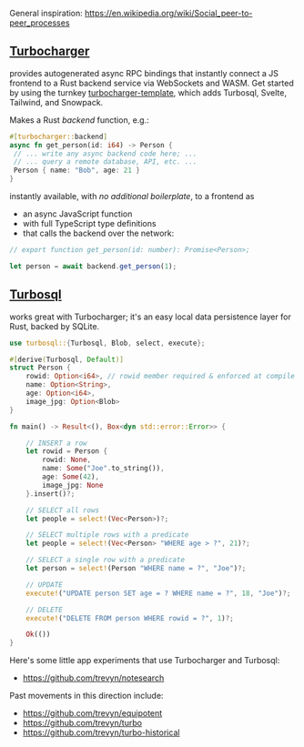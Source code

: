 General inspiration: https://en.wikipedia.org/wiki/Social_peer-to-peer_processes

## [__Turbocharger__](https://github.com/trevyn/turbocharger)

provides autogenerated async RPC bindings that instantly connect a JS frontend to a Rust backend service via WebSockets and WASM. Get started by using the turnkey [turbocharger-template](https://github.com/trevyn/turbocharger-template/generate), which adds Turbosql, Svelte, Tailwind, and Snowpack.

Makes a Rust _backend_ function, e.g.:

```rust
#[turbocharger::backend]
async fn get_person(id: i64) -> Person {
 // ... write any async backend code here; ...
 // ... query a remote database, API, etc. ...
 Person { name: "Bob", age: 21 }
}
```

instantly available, with _no additional boilerplate_, to a frontend as

- an async JavaScript function
- with full TypeScript type definitions
- that calls the backend over the network:

```js
// export function get_person(id: number): Promise<Person>;

let person = await backend.get_person(1);
```

## [__Turbosql__](https://github.com/trevyn/turbosql)

works great with Turbocharger; it's an easy local data persistence layer for Rust, backed by SQLite.

```rust
use turbosql::{Turbosql, Blob, select, execute};

#[derive(Turbosql, Default)]
struct Person {
    rowid: Option<i64>, // rowid member required & enforced at compile time
    name: Option<String>,
    age: Option<i64>,
    image_jpg: Option<Blob>
}

fn main() -> Result<(), Box<dyn std::error::Error>> {

    // INSERT a row
    let rowid = Person {
        rowid: None,
        name: Some("Joe".to_string()),
        age: Some(42),
        image_jpg: None
    }.insert()?;

    // SELECT all rows
    let people = select!(Vec<Person>)?;

    // SELECT multiple rows with a predicate
    let people = select!(Vec<Person> "WHERE age > ?", 21)?;

    // SELECT a single row with a predicate
    let person = select!(Person "WHERE name = ?", "Joe")?;

    // UPDATE
    execute!("UPDATE person SET age = ? WHERE name = ?", 18, "Joe")?;

    // DELETE
    execute!("DELETE FROM person WHERE rowid = ?", 1)?;

    Ok(())
}
```

Here's some little app experiments that use Turbocharger and Turbosql:

- https://github.com/trevyn/notesearch

Past movements in this direction include:

- https://github.com/trevyn/equipotent
- https://github.com/trevyn/turbo
- https://github.com/trevyn/turbo-historical
